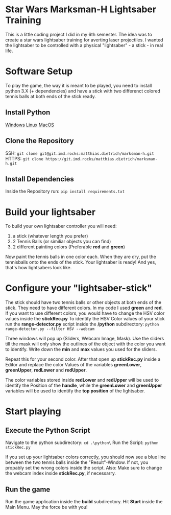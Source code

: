 # Star Wars Marksman-H Lightsaber Training
This is a little coding project I did in my 6th semester. The idea was to create a star wars lightsaber training for averting laser projectiles. I wanted the lightsaber to be controlled with a physical "lightsaber" - a stick - in real life.

# Software Setup
To play the game, the way it is meant to be played, you need to install python 3.X (+ dependencies) and have a stick with two differenct colored tennis balls at both ends of the stick ready.

## Install Python
[Windows](https://www.python.org/downloads/windows/)
[Linux](https://www.python.org/downloads/source/)
[MacOS](https://www.python.org/downloads/mac-osx/)

## Clone the Repository
SSH: ```git clone git@git.imd.rocks:matthias.dietrich/marksman-h.git```
HTTPS: ```git clone https://git.imd.rocks/matthias.dietrich/marksman-h.git```

## Install Dependencies
Inside the Repository run: ```pip install requirements.txt```


# Build your lightsaber
To build your own lightsaber controller you will need:
1. a stick (whatever length you prefer)
2. 2 Tennis Balls (or similiar objects you can find)
3. 2 different painting colors (Preferable **red** and **green**)

Now paint the tennis balls in one color each. When they are dry, put the tennisballs onto the ends of the stick. Your lightsaber is ready! And yes, that's how lightsabers look like.

# Configure your "lightsaber-stick"
The stick should have two tennis balls or other objects at both ends of the stick. They need to have different colors. In my code I used **green** and **red**.
If you want to use different colors, you would have to change the HSV color values inside the **stickRec.py**
To identify the HSV Color values of your stick run the **range-detector.py** script inside the **/python** subdirectory: ```python range-detector.py --filter HSV --webcam```

 Three windows will pop up (Sliders, Webcam Image, Mask). Use the sliders till the mask will only show the outlines of the object with the color you want to identify. Write down the **min** and **max** values you used for the sliders.

Repeat this for your second color.
After that open up **stickRec.py** inside a Editor and replace the color Values of the variables **greenLower**, **greenUpper**, **redLower** and **redUpper**.

The color variables stored inside **redLower** and **redUpper** will be used to identify the Position of the **handle**, while the **greenLower** and **greenUpper** variables will be used to identify the **top position** of the lightsaber.


# Start playing
## Execute the Python Script
Navigate to the python subdirectory: ```cd .\python\```
Run the Script: ```python stickRec.py```

If you set up your lightsaber colors correctly, you should now see a blue line between the two tennis balls inside the "Result"-Window. If not, you propably set the wrong colors inside the script. Also: Make sure to change the webcam index inside **stickRec.py**, if necessarry.

## Run the game
Run the game application inside the **build** subdirectory.
Hit **Start** inside the Main Menu. May the force be with you!



